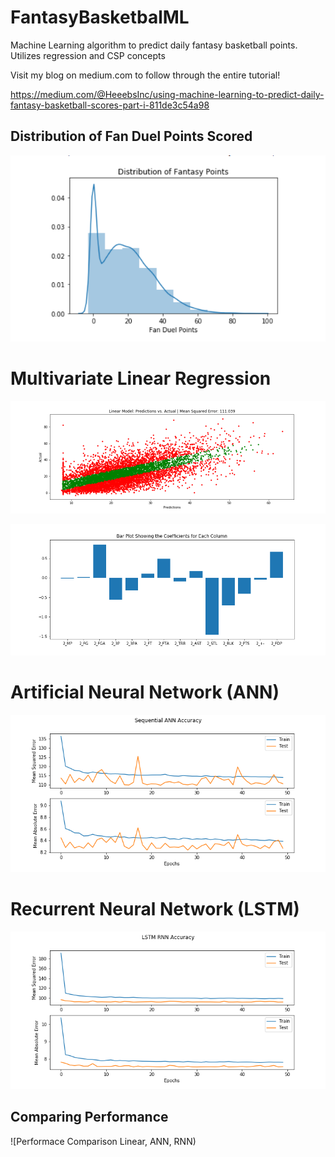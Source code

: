 # FantasyBasketbalML
Machine Learning algorithm to predict daily fantasy basketball points.  Utilizes regression and CSP concepts

Visit my blog on medium.com to follow through the entire tutorial! 

https://medium.com/@HeeebsInc/using-machine-learning-to-predict-daily-fantasy-basketball-scores-part-i-811de3c54a98

## Distribution of Fan Duel Points Scored
![Distributions](ML_Models/PlotImages/Distributions.png)

# Multivariate Linear Regression
![Linear Scatter](ML_Models/PlotImages/LinearScatter.png)

![Linear Coefficients](ML_Models/PlotImages/LinearCoefficients.png)

# Artificial Neural Network (ANN)
![Loss and Validation ANN](ML_Models/PlotImages/ANNLoss.png)

# Recurrent Neural Network (LSTM)

![Loss and Validation RNN](ML_Models/PlotImages/RNNLoss.png)


## Comparing Performance
![Performace Comparison Linear, ANN, RNN)

